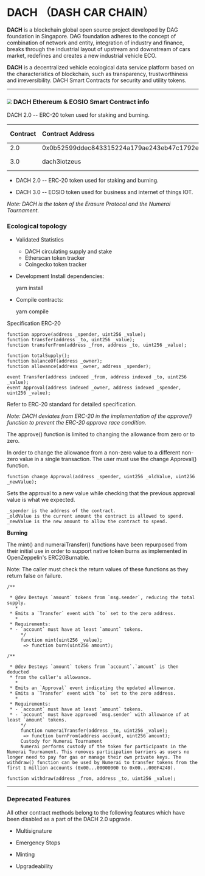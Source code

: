 # DACH （DASH CAR CHAIN）

**DACH** is a blockchain global open source project developed by DAG foundation in Singapore. DAG foundation adheres to the concept of combination of network and entity, integration of industry and finance, breaks through the industrial layout of upstream and downstream of cars market, redefines and creates a new industrial vehicle ECO. 

**DACH** is a decentralized vehicle ecological data service platform based on the characteristics of blockchain, such as transparency, trustworthiness and irreversibility. DACH Smart Contracts for security and utility tokens.

------

### <img src="http://kan.027cgb.com/628815/DACH-60.png" style="zoom:80%;" /> DACH Ethereum & EOSIO Smart Contract info
DACH 2.0 -- ERC-20 token used for staking and burning.

| Contract | Contract Address                           | Burned | Total issue amount | Actual circulation   |
| -------- | :----------------------------------------- | ------ | ------------------ | -------------------- |
| 2.0      | 0x0b52599ddec843315224a179ae243eb47c1792ed | 90%    | 3,913,000,000      | 391,300,000          |
| 3.0      | dach3iotzeus                               | 0%     | 39,000,000         | Same as total amount |



- DACH 2.0 -- ERC-20 token used for staking and burning.

- DACH 3.0 -- EOSIO token used for business and internet of things IOT.

*Note: DACH is the token of the Erasure Protocol and the Numerai Tournament.*



### Ecological topology

- Validated Statistics
  - DACH circulating supply and stake
  - Etherscan token tracker
  - Coingecko token tracker



- Development Install dependencies: 

  yarn install

  

- Compile contracts: 

  yarn compile



Specification ERC-20

```
function approve(address _spender, uint256 _value);
function transfer(address _to, uint256 _value);
function transferFrom(address _from, address _to, uint256 _value);

function totalSupply();
function balanceOf(address _owner);
function allowance(address _owner, address _spender);

event Transfer(address indexed _from, address indexed _to, uint256 _value);
event Approval(address indexed _owner, address indexed _spender, uint256 _value);
```



Refer to ERC-20 standard for detailed specification.

*Note: DACH deviates from ERC-20 in the implementation of the approve() function to prevent the ERC-20 approve race condition.*

The approve() function is limited to changing the allowance from zero or to zero.

In order to change the allowance from a non-zero value to a different non-zero value in a single transaction. The user must use the change Approval() function.

```
function change Approval(address _spender, uint256 _oldValue, uint256 _newValue);
```


Sets the approval to a new value while checking that the previous approval value is what we expected.

```
_spender is the address of the contract.
_oldValue is the current amount the contract is allowed to spend.
_newValue is the new amount to allow the contract to spend.
```

**Burning**

The mint() and numeraiTransfer() functions have been repurposed from their initial use in order to support native token burns as implemented in OpenZeppelin's ERC20Burnable.

Note: The caller must check the return values of these functions as they return false on failure.

```
/**

 * @dev Destoys `amount` tokens from `msg.sender`, reducing the total supply.
   *
 * Emits a `Transfer` event with `to` set to the zero address.
   *
 * Requirements:
 * - `account` must have at least `amount` tokens.
     */
     function mint(uint256 _value);
      => function burn(uint256 amount);

/**

 * @dev Destoys `amount` tokens from `account`.`amount` is then deducted
 * from the caller's allowance.
   *
 * Emits an `Approval` event indicating the updated allowance.
 * Emits a `Transfer` event with `to` set to the zero address.
   *
 * Requirements:
 * - `account` must have at least `amount` tokens.
 * - `account` must have approved `msg.sender` with allowance of at least `amount` tokens.
     */
     function numeraiTransfer(address _to, uint256 _value);
      => function burnFrom(address account, uint256 amount);
     Custody for Numerai Tournament
     Numerai performs custody of the token for participants in the Numerai Tournament. This removes participation barriers as users no longer need to pay for gas or manage their own private keys. The withdraw() function can be used by Numerai to transfer tokens from the first 1 million accounts (0x00...00000000 to 0x00...000F4240).

function withdraw(address _from, address _to, uint256 _value);
```

------

### Deprecated Features

All other contract methods belong to the following features which have been disabled as a part of the DACH 2.0 upgrade.

- Multisignature

- Emergency Stops

- Minting

- Upgradeability
